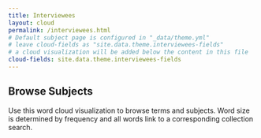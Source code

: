 ```yaml
---
title: Interviewees
layout: cloud
permalink: /interviewees.html
# Default subject page is configured in "_data/theme.yml"
# leave cloud-fields as "site.data.theme.interviewees-fields"
# a cloud visualization will be added below the content in this file
cloud-fields: site.data.theme.interviewees-fields
---
```


## Browse Subjects

Use this word cloud visualization to browse terms and subjects.
Word size is determined by frequency and all words link to a corresponding collection search.
